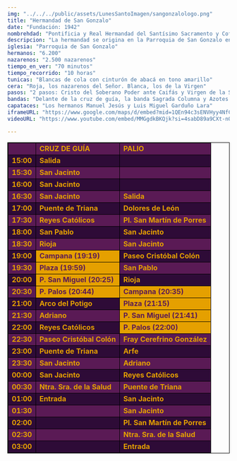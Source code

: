 ```yaml
---
img: "../../../public/assets/LunesSantoImagen/sangonzalologo.png"
title: "Hermandad de San Gonzalo"
date: "Fundación: 1942"
nombrehdad: "Pontificia y Real Hermandad del Santísimo Sacramento y Cofradía de Nazarenos de Nuestro Padre Jesús en su Soberano Poder ante Caifás, Nuestra Señora de la Salud y San Juan Evangelista"
descripcion: "La hermandad se origina en la Parroquia de San Gonzalo en el año 1942. El Señor salió por primera vez en 1948, mientras que la Virgen lo hizo en 1955. La imagen de la Dolorosa resultó dañada en el incendio de 1977. Las imágenes del misterio fueron reformadas en la década de los setenta. San Gonzalo es una hermandad absolutamente arraigada en su barrio. Cuenta con una de las nóminas de nazarenos más elevada de toda la Semana Santa.El paso de misterio representa a Jesús ante Caifás. Testigos de la escena son Anás, José de Arimatea, un centinela romano y un esclavo negro que porta el libro de las profecías. En el segundo paso, Nuestra Señora de la Salud bajo palio."
iglesia: "Parroquia de San Gonzalo"
hermanos: "6.200"
nazarenos: "2.500 nazarenos"
tiempo_en_ver: "70 minutos"
tiempo_recorrido: "10 horas"
tunicas: "Blancas de cola con cinturón de abacá en tono amarillo"
cera: "Roja, los nazarenos del Señor. Blanca, los de la Virgen"
pasos: "2 pasos: Cristo del Soberano Poder ante Caifás y Virgen de la Salud"
bandas: "Delante de la cruz de guía, la banda Sagrada Columna y Azotes de las Cigarreras. Tras el paso del misterio, Cigarreras. Banda de Santa Ana de Dos Hermanas"
capataces: "Los hermanos Manuel Jesús y Luis Miguel Garduño Lara"
iframeURL: "https://www.google.com/maps/d/embed?mid=1QEn94c3sENVHyy4NfC_F3H_z3BisRLe4&ehbc=2E312F"
videoURL: "https://www.youtube.com/embed/MMGgdkBKQjk?si=4sabD89a9CXt-nQa"

---
```


<table class="recorrido" style="width: 100%; border-collapse: collapse; text-align: left; border: 1px solid black;">
  <tbody>
    <tr style="background-color: #5a1a55; color: #e5a000; font-weight: bold;">
      <td style="border: 1px solid black; text-align: center;"></td>
      <td style="border: 1px solid black;">CRUZ DE GUÍA</td>
      <td style="border: 1px solid black;">PALIO</td>
    </tr>
    <tr style="background-color: #2e0b37; color: #e5a000; font-weight: bold;">
      <td style="border: 1px solid black; text-align: center;">15:00</td>
      <td style="border: 1px solid black;">Salida</td>
      <td style="border: 1px solid black;"></td>
    </tr>
    <tr style="background-color: #5a1a55; color: #e5a000; font-weight: bold;">
      <td style="border: 1px solid black; text-align: center;">15:30</td>
      <td style="border: 1px solid black;">San Jacinto</td>
      <td style="border: 1px solid black;"></td>
    </tr>
    <tr style="background-color: #2e0b37; color: #e5a000; font-weight: bold;">
      <td style="border: 1px solid black; text-align: center;">16:00</td>
      <td style="border: 1px solid black;">San Jacinto</td>
      <td style="border: 1px solid black;"></td>
    </tr>
    <tr style="background-color: #5a1a55; color: #e5a000; font-weight: bold;">
      <td style="border: 1px solid black; text-align: center;">16:30</td>
      <td style="border: 1px solid black;">San Jacinto</td>
      <td style="border: 1px solid black;">Salida</td>
    </tr>
    <tr style="background-color: #2e0b37; color: #e5a000; font-weight: bold;">
      <td style="border: 1px solid black; text-align: center;">17:00</td>
      <td style="border: 1px solid black;">Puente de Triana</td>
      <td style="border: 1px solid black;">Dolores de León</td>
    </tr>
    <tr style="background-color: #5a1a55; color: #e5a000; font-weight: bold;">
      <td style="border: 1px solid black; text-align: center;">17:30</td>
      <td style="border: 1px solid black;">Reyes Católicos</td>
      <td style="border: 1px solid black;">Pl. San Martín de Porres</td>
    </tr>
    <tr style="background-color: #2e0b37; color: #e5a000; font-weight: bold;">
      <td style="border: 1px solid black; text-align: center;">18:00</td>
      <td style="border: 1px solid black;">San Pablo</td>
      <td style="border: 1px solid black;">San Jacinto</td>
    </tr>
    <tr style="background-color: #5a1a55; color: #e5a000; font-weight: bold;">
      <td style="border: 1px solid black; text-align: center;">18:30</td>
      <td style="border: 1px solid black;">Rioja</td>
      <td style="border: 1px solid black;">San Jacinto</td>
    </tr>
    <tr style="background-color: #2e0b37; color: #e5a000; font-weight: bold;">
      <td style="border: 1px solid black; text-align: center;">19:00</td>
      <td style="background-color: #e5a000; color: #5a1a55; font-weight: bold; border: 1px solid black;">Campana (19:19)</td>
      <td style="border: 1px solid black;">Paseo Cristóbal Colón</td>
    </tr>
    <tr style="background-color: #5a1a55; color: #e5a000; font-weight: bold;">
      <td style="border: 1px solid black; text-align: center;">19:30</td>
      <td style="background-color: #e5a000; color: #5a1a55; font-weight: bold; border: 1px solid black;">Plaza (19:59)</td>
      <td style="border: 1px solid black;">San Pablo</td>
    </tr>
    <tr style="background-color: #2e0b37; color: #e5a000; font-weight: bold;">
      <td style="border: 1px solid black; text-align: center;">20:00</td>
      <td style="background-color: #e5a000; color: #5a1a55; font-weight: bold; border: 1px solid black;">P. San Miguel (20:25)</td>
      <td style="border: 1px solid black;">Rioja</td>
    </tr>
    <tr style="background-color: #5a1a55; color: #e5a000; font-weight: bold;">
      <td style="border: 1px solid black; text-align: center;">20:30</td>
      <td style="background-color: #e5a000; color: #5a1a55; font-weight: bold; border: 1px solid black;">P. Palos (20:44)</td>
      <td style="background-color: #e5a000; color: #5a1a55; font-weight: bold; border: 1px solid black;">Campana (20:35)</td>
    </tr>
    <tr style="background-color: #2e0b37; color: #e5a000; font-weight: bold;">
      <td style="border: 1px solid black; text-align: center;">21:00</td>
      <td style="border: 1px solid black;">Arco del Potigo</td>
      <td style="background-color: #e5a000; color: #5a1a55; font-weight: bold; border: 1px solid black;">Plaza (21:15)</td>
    </tr>
    <tr style="background-color: #5a1a55; color: #e5a000; font-weight: bold;">
      <td style="border: 1px solid black; text-align: center;">21:30</td>
      <td style="border: 1px solid black;">Adriano</td>
      <td style="background-color: #e5a000; color: #5a1a55; font-weight: bold; border: 1px solid black;">P. San Miguel (21:41)</td>
    </tr>
    <tr style="background-color: #2e0b37; color: #e5a000; font-weight: bold;">
      <td style="border: 1px solid black; text-align: center;">22:00</td>
      <td style="border: 1px solid black;">Reyes Católicos</td>
      <td style="background-color: #e5a000; color: #5a1a55; font-weight: bold; border: 1px solid black;">P. Palos (22:00)</td>
    </tr>
    <tr style="background-color: #5a1a55; color: #e5a000; font-weight: bold;">
      <td style="border: 1px solid black; text-align: center;">22:30</td>
      <td style="border: 1px solid black;">Paseo Cristóbal Colón</td>
      <td style="border: 1px solid black;">Fray Cerefrino González</td>
    </tr>
    <tr style="background-color: #2e0b37; color: #e5a000; font-weight: bold;">
      <td style="border: 1px solid black; text-align: center;">23:00</td>
      <td style="border: 1px solid black;">Puente de Triana</td>
      <td style="border: 1px solid black;">Arfe</td>
    </tr>
    <tr style="background-color: #5a1a55; color: #e5a000; font-weight: bold;">
      <td style="border: 1px solid black; text-align: center;">23:30</td>
      <td style="border: 1px solid black;">San Jacinto</td>
      <td style="border: 1px solid black;">Adriano</td>
    </tr>
    <tr style="background-color: #2e0b37; color: #e5a000; font-weight: bold;">
      <td style="border: 1px solid black; text-align: center;">00:00</td>
      <td style="border: 1px solid black;">San Jacinto</td>
      <td style="border: 1px solid black;">Reyes Católicos</td>
    </tr>
    <tr style="background-color: #5a1a55; color: #e5a000; font-weight: bold;">
      <td style="border: 1px solid black; text-align: center;">00:30</td>
      <td style="border: 1px solid black;">Ntra. Sra. de la Salud</td>
      <td style="border: 1px solid black;">Puente de Triana</td>
    </tr>
    <tr style="background-color: #2e0b37; color: #e5a000; font-weight: bold;">
      <td style="border: 1px solid black; text-align: center;">01:00</td>
      <td style="border: 1px solid black;">Entrada</td>
      <td style="border: 1px solid black;">San Jacinto</td>
    </tr>
    <tr style="background-color: #5a1a55; color: #e5a000; font-weight: bold;">
      <td style="border: 1px solid black; text-align: center;">01:30</td>
      <td style="border: 1px solid black;"></td>
      <td style="border: 1px solid black;">San Jacinto</td>
    </tr>
    <tr style="background-color: #2e0b37; color: #e5a000; font-weight: bold;">
      <td style="border: 1px solid black; text-align: center;">02:00</td>
      <td style="border: 1px solid black;"></td>
      <td style="border: 1px solid black;">Pl. San Martín de Porres</td>
    </tr>
    <tr style="background-color: #5a1a55; color: #e5a000; font-weight: bold;">
      <td style="border: 1px solid black; text-align: center;">02:30</td>
      <td style="border: 1px solid black;"></td>
      <td style="border: 1px solid black;">Ntra. Sra. de la Salud</td>
    </tr>
    <tr style="background-color: #2e0b37; color: #e5a000; font-weight: bold;">
      <td style="border: 1px solid black; text-align: center;">03:00</td>
      <td style="border: 1px solid black;"></td>
      <td style="border: 1px solid black;">Entrada</td>
    </tr>
  </tbody>
</table>
